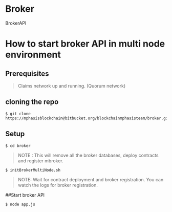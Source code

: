 # Broker

BrokerAPI

# How to start broker API in multi node environment


## Prerequisites

> Claims network up and running. (Quorum network)

## cloning the repo

```
$ git clone https://mphasisblockchain@bitbucket.org/blockchainmphasisteam/broker.git

```

## Setup

```
$ cd broker

```

> NOTE : This will remove all the broker databases, deploy contracts and register mbroker.

```
$ initBrokerMultiNode.sh

```


> NOTE: Wait for contract deployment and broker registration. You can watch the logs for broker registration.


##Start broker API

```
$ node app.js

```